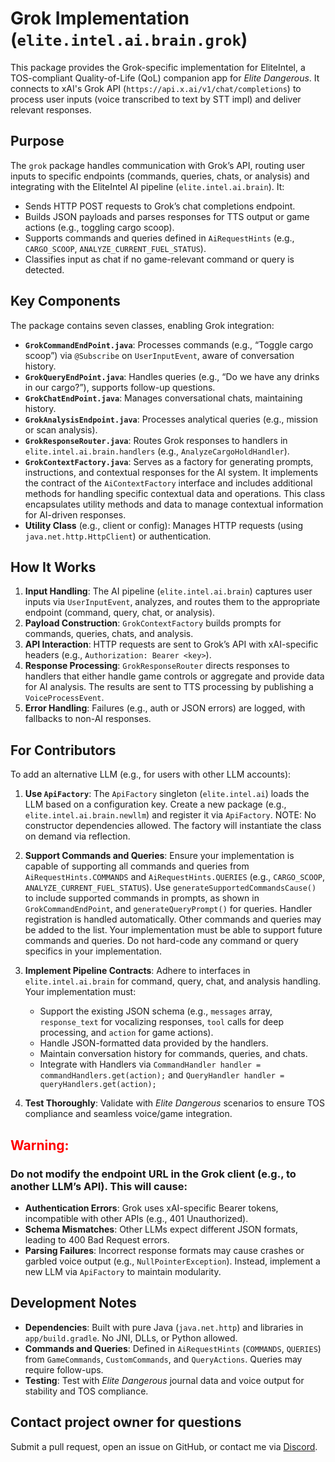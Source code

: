 # Grok Implementation (`elite.intel.ai.brain.grok`)

This package provides the Grok-specific implementation for EliteIntel,
a TOS-compliant Quality-of-Life (QoL) companion app for *Elite Dangerous*.
It connects to xAI's Grok API (`https://api.x.ai/v1/chat/completions`)
to process user inputs (voice transcribed to text by STT impl) and deliver relevant responses.

## Purpose
The `grok` package handles communication with Grok’s API, routing user inputs to specific
endpoints (commands, queries, chats, or analysis) and integrating with the EliteIntel
AI pipeline (`elite.intel.ai.brain`). It:
- Sends HTTP POST requests to Grok’s chat completions endpoint.
- Builds JSON payloads and parses responses for TTS output or game actions (e.g., toggling cargo scoop).
- Supports commands and queries defined in `AiRequestHints` (e.g., `CARGO_SCOOP`, `ANALYZE_CURRENT_FUEL_STATUS`).
- Classifies input as chat if no game-relevant command or query is detected.

## Key Components
The package contains seven classes, enabling Grok integration:
- **`GrokCommandEndPoint.java`**: Processes commands (e.g., “Toggle cargo scoop”) via `@Subscribe` on `UserInputEvent`, aware of conversation history.
- **`GrokQueryEndPoint.java`**: Handles queries (e.g., “Do we have any drinks in our cargo?”), supports follow-up questions.
- **`GrokChatEndPoint.java`**: Manages conversational chats, maintaining history.
- **`GrokAnalysisEndpoint.java`**: Processes analytical queries (e.g., mission or scan analysis).
- **`GrokResponseRouter.java`**: Routes Grok responses to handlers in `elite.intel.ai.brain.handlers` (e.g., `AnalyzeCargoHoldHandler`).
- **`GrokContextFactory.java`**: Serves as a factory for generating prompts, instructions, and contextual responses for the AI system.
  It implements the contract of the `AiContextFactory` interface and includes additional methods for handling
  specific contextual data and operations. This class encapsulates utility methods and data to manage contextual
  information for AI-driven responses.
- **Utility Class** (e.g., client or config): Manages HTTP requests (using `java.net.http.HttpClient`) or authentication.

## How It Works
1. **Input Handling**: The AI pipeline (`elite.intel.ai.brain`) captures user inputs via `UserInputEvent`,
   analyzes, and routes them to the appropriate endpoint (command, query, chat, or analysis).
2. **Payload Construction**: `GrokContextFactory` builds prompts for commands, queries, chats, and analysis.
3. **API Interaction**: HTTP requests are sent to Grok’s API with xAI-specific headers (e.g., `Authorization: Bearer <key>`).
4. **Response Processing**: `GrokResponseRouter` directs responses to handlers that either handle game controls or aggregate and
   provide data for AI analysis. The results are sent to TTS processing by publishing a `VoiceProcessEvent`.
5. **Error Handling**: Failures (e.g., auth or JSON errors) are logged, with fallbacks to non-AI responses.

## For Contributors
To add an alternative LLM (e.g., for users with other LLM accounts):
1. **Use `ApiFactory`**: The `ApiFactory` singleton (`elite.intel.ai`) loads the LLM based on a configuration key.
   Create a new package (e.g., `elite.intel.ai.brain.newllm`) and register it via `ApiFactory`.
   NOTE: No constructor dependencies allowed. The factory will instantiate the class on demand via reflection.

2. **Support Commands and Queries**: Ensure your implementation is capable of supporting all commands and queries from
   `AiRequestHints.COMMANDS` and `AiRequestHints.QUERIES` (e.g., `CARGO_SCOOP`, `ANALYZE_CURRENT_FUEL_STATUS`).
   Use `generateSupportedCommandsCause()` to include supported commands in prompts, as shown
   in `GrokCommandEndPoint`, and `generateQueryPrompt()` for queries. Handler registration is handled automatically.
   Other commands and queries may be added to the list. Your implementation must be able to support future commands and queries.
   Do not hard-code any command or query specifics in your implementation.

3. **Implement Pipeline Contracts**: Adhere to interfaces in `elite.intel.ai.brain` for command, query, chat, and analysis handling. Your implementation must:
    - Support the existing JSON schema (e.g., `messages` array, `response_text` for vocalizing responses, `tool` calls for deep processing, and `action` for game actions).
    - Handle JSON-formatted data provided by the handlers.
    - Maintain conversation history for commands, queries, and chats.
    - Integrate with Handlers via `CommandHandler handler = commandHandlers.get(action);` and `QueryHandler handler = queryHandlers.get(action);`

4. **Test Thoroughly**: Validate with *Elite Dangerous* scenarios to ensure TOS compliance and seamless voice/game integration.

## <span style='color: red'>**Warning**:</span>

### **Do not** modify the endpoint URL in the Grok client (e.g., to another LLM’s API). This will cause:
- **Authentication Errors**: Grok uses xAI-specific Bearer tokens, incompatible with other APIs (e.g., 401 Unauthorized).
- **Schema Mismatches**: Other LLMs expect different JSON formats, leading to 400 Bad Request errors.
- **Parsing Failures**: Incorrect response formats may cause crashes or garbled voice output (e.g., `NullPointerException`).
  Instead, implement a new LLM via `ApiFactory` to maintain modularity.

## Development Notes
- **Dependencies**: Built with pure Java (`java.net.http`) and libraries in `app/build.gradle`. No JNI, DLLs, or Python allowed.
- **Commands and Queries**: Defined in `AiRequestHints` (`COMMANDS`, `QUERIES`) from `GameCommands`, `CustomCommands`, and `QueryActions`. Queries may require follow-ups.
- **Testing**: Test with *Elite Dangerous* journal data and voice output for stability and TOS compliance.

## Contact project owner for questions
Submit a pull request, open an issue on GitHub, or contact me via [Discord](https://discord.gg/3qAqBENsBm).